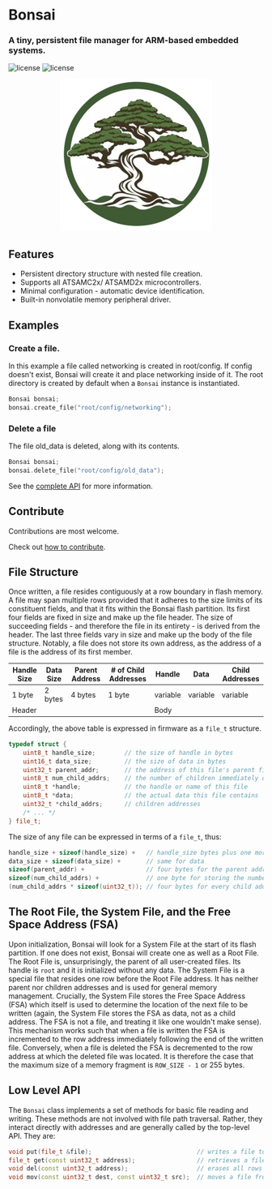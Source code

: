 # Bonsai
### A tiny, persistent file manager for ARM-based embedded systems.

![license](https://img.shields.io/badge/license-MIT-green)
![license](https://img.shields.io/badge/version-0.1.0-yellow)


<p align="center">
  <img src="docs/images/logo.png" />
</p>


## Features
- Persistent directory structure with nested file creation.
- Supports all ATSAMC2x/ ATSAMD2x microcontrollers.
- Minimal configuration - automatic device identification.
- Built-in nonvolatile memory peripheral driver.

## Examples


### Create a file.
In this example a file called networking is created in root/config.
If config doesn't exist, Bonsai will create it and place networking inside of it.
The root directory is created by default when a `Bonsai` instance is instantiated.
```c++
Bonsai bonsai;
bonsai.create_file("root/config/networking");
```

### Delete a file
The file old_data is deleted, along with its contents.
```c++
Bonsai bonsai;
bonsai.delete_file("root/config/old_data");
```

See the [complete API](docs/API.md) for more information.

## Contribute
Contributions are most welcome.

Check out [how to contribute](docs/CONTRIBUTING.md).

## File Structure
Once written, a file resides contiguously at a row boundary in flash memory. A file may span multiple rows provided that it adheres to the size limits of its constituent fields, and that it fits within the Bonsai flash partition. Its first four fields are fixed in size and make up the file header.
The size of succeeding fields - and therefore the file in its entirety - is derived from the header.
The last three fields vary in size and make up the body of the file structure.
Notably, a file does not store its own address, as the address of a file is the address of its first member.

<table class="tg">
<thead>
  <tr>
    <th class="tg-0pky">Handle Size</th>
    <th class="tg-0pky">Data Size</th>
    <th class="tg-0pky">Parent Address</th>
    <th class="tg-0pky"># of Child Addresses</th>
    <th class="tg-0pky">Handle</th>
    <th class="tg-0pky">Data</th>
    <th class="tg-0pky">Child Addresses</th>
  </tr>
</thead>
<tbody>
  <tr>
    <td class="tg-0pky">1 byte</td>
    <td class="tg-0pky">2 bytes</td>
    <td class="tg-0pky">4 bytes</td>
    <td class="tg-0pky">1 byte</td>
    <td class="tg-0pky">variable</td>
    <td class="tg-0pky">variable</td>
    <td class="tg-0pky">variable</td>
  </tr>
  <tr>
    <td class="tg-c3ow" colspan="4">Header</td>
    <td class="tg-c3ow" colspan="3">Body</td>
  </tr>
</tbody>
</table>

Accordingly, the above table is expressed in firmware as a `file_t` structure.


```c++
typedef struct {
    uint8_t handle_size;        // the size of handle in bytes
    uint16_t data_size;         // the size of data in bytes
    uint32_t parent_addr;       // the address of this file's parent file
    uint8_t num_child_addrs;    // the number of children immediately descendant from this file
    uint8_t *handle;            // the handle or name of this file
    uint8_t *data;              // the actual data this file contains
    uint32_t *child_addrs;      // children addresses
    /* ... */
} file_t;
```

The size of any file can be expressed in terms of a `file_t`, thus:
```c++
handle_size + sizeof(handle_size) +   // handle_size bytes plus one more for storing the size of handle_size
data_size + sizeof(data_size) +       // same for data
sizeof(parent_addr) +                 // four bytes for the parent address
sizeof(num_child_addrs) +             // one byte for storing the number of child addresses
(num_child_addrs * sizeof(uint32_t)); // four bytes for every child address
```

## The Root File, the System File, and the Free Space Address (FSA)
Upon initialization, Bonsai will look for a System File at the start of its flash partition. If one does not exist, Bonsai will create one as well as a Root File. The Root File is, unsurprisingly, the parent of all user-created files. Its handle is `root` and it is initialized without any data. The System File is a special file that resides one row before the Root File address. It has neither parent nor children addresses and is used for general memory management. Crucially, the System File stores the Free Space Address (FSA) which itself is used to determine the location of the next file to be written (again, the System File stores the FSA as data, not as a child address. The FSA is not a file, and treating it like one wouldn't make sense). This mechanism works such that when a file is written the FSA is incremented to the row address immediately following the end of the written file. Conversely, when a file is deleted the FSA is decremented to the row address at which the deleted file was located. It is therefore the case that the maximum size of a memory fragment is `ROW_SIZE - 1` or 255 bytes.


## Low Level API
The `Bonsai` class implements a set of methods for basic file reading and writing. 
These methods are not involved with file path traversal. Rather, they interact directly with addresses and are generally called by the top-level API.
They are:
```c++
void put(file_t &file);                             // writes a file to flash memory
file_t get(const uint32_t address);                 // retrieves a file from memory
void del(const uint32_t address);                   // erases all rows containing a file
void mov(const uint32_t dest, const uint32_t src);  // moves a file from src to dest
```

